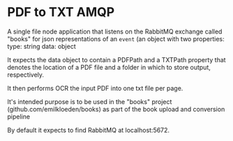 # PDF to TXT AMQP

A single file node application that listens on the RabbitMQ exchange called "books" for json
representations of an `event` (an object with two properties:
type: string
data: object

It expects the data object to contain a PDFPath and a TXTPath property that denotes the location of a PDF file and a folder in which to store output, respectively.

It then performs OCR the input PDF into one txt file per page.

It's intended purpose is to be used in the "books" project (github.com/emilkloeden/books) as
part of the book upload and conversion pipeline

By default it expects to find RabbitMQ
at localhost:5672.

